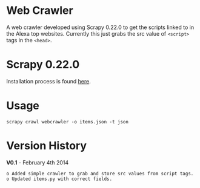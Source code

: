 Web Crawler
==========

A web crawler developed using Scrapy 0.22.0 to get the scripts linked to in the Alexa top websites. Currently this just grabs the src value of ```<script>``` tags in the ```<head>```.


Scrapy 0.22.0
=============

Installation process is found <a href="http://doc.scrapy.org/en/latest/intro/install.html">here</a>.


Usage
=====

```
scrapy crawl webcrawler -o items.json -t json
```

Version History
===============

<b>V0.1</b> - February 4th 2014

	o Added simple crawler to grab and store src values from script tags.
	o Updated items.py with correct fields.
